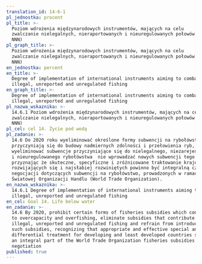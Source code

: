 ```yaml
---
translation_id: 14-6-1
pl_jednostka: procent
pl_title: >-
  Poziom wdrożenia międzynarodowych instrumentów, mających na celu
  zwalczanie nielegalnych, nieraportowanych i nieuregulowanych połowów (połowów
  NNN)
pl_graph_title: >-
  Poziom wdrożenia międzynarodowych instrumentów, mających na celu
  zwalczanie nielegalnych, nieraportowanych i nieuregulowanych połowów (połowów
  NNN)
en_jednostka: percent
en_title: >-
  Degree of implementation of international instruments aiming to combat
  illegal, unreported and unregulated fishing
en_graph_title: >-
  Degree of implementation of international instruments aiming to combat
  illegal, unreported and unregulated fishing
pl_nazwa_wskaznika: >-
  14.6.1 Poziom wdrożenia międzynarodowych instrumentów, mających na celu
  zwalczanie nielegalnych, nieraportowanych i nieuregulowanych połowów (połowów
  NNN)
pl_cel: cel 14. Życie pod wodą
pl_zadanie: >-
  14.6 Do 2020 roku wyeliminować określone formy subwencji na rybołówstwo, które
  przyczyniają się do budowy nadmiernych zdolności i przełowienia ryb,
  wyeliminować subwencje przyczyniające się do nielegalnego, niezarejestrowanego
  i nieuregulowanego rybołówstwa  nie wprowadzać nowych subwencji tego typu,
  przyznając że skuteczne, specyficzne i zróżnicowane traktowanie krajów
  rozwijających się i najsłabiej rozwiniętych powinno być integralną częścią
  negocjacji dotyczących subwencji na rybołówstwo, prowadzonych w ramach
  Światowej Organizacji Handlu (World Trade Organization).
en_nazwa_wskaznika: >-
  14.6.1 Degree of implementation of international instruments aiming to combat
  illegal, unreported and unregulated fishing
en_cel: Goal 14. Life below water
en_zadanie: >-
  14.6 By 2020, prohibit certain forms of fisheries subsidies which contribute
  to overcapacity and overfishing, eliminate subsidies that contribute to
  illegal, unreported and unregulated fishing and refrain from introducing new
  such subsidies, recognizing that appropriate and effective special and
  differential treatment for developing and least developed countries should be
  an integral part of the World Trade Organization fisheries subsidies
  negotiation
published: true
---
```

